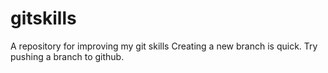 # gitskills
A repository for improving my git skills
Creating a new branch is quick.
Try pushing a branch to github.
